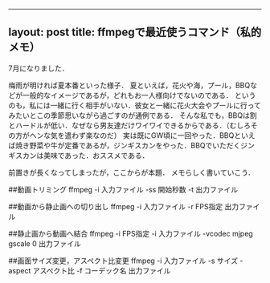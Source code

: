 
---
layout: post
title: ffmpegで最近使うコマンド（私的メモ）
---

7月になりました．

梅雨が明ければ夏本番といった様子．
夏といえば，花火や海，プール，BBQなどが一般的なイメージであるが，どれもお一人様向けでないのである．
というのも，私には一緒に行く相手がいない．彼女と一緒に花火大会やプールに行ってみたいとこの季節思いながら過ごすのが通例である．
そんな私でも，BBQは割とハードルが低い．なぜなら男友達だけワイワイできるからである．（むしろその方がヘンな気を遣わず楽なのだ）
実は既にGW頃に一回やった．BBQといえば焼き野菜や牛が定番であるが，ジンギスカンをやった．BBQでいただくジンギスカンは美味であった．おススメである．

前置きが長くなってしまったが，ここからが本題．
メモらしく書いていこう．


##動画トリミング
ffmpeg -i 入力ファイル -ss 開始秒数 -t 出力ファイル

##動画から静止画への切り出し
ffmpeg -i 入力ファイル -r FPS指定 出力ファイル

##静止画から動画へ結合
ffmpeg -i FPS指定 -i 入力ファイル -vcodec mjpeg gscale 0 出力ファイル

##画面サイズ変更，アスペクト比変更
ffmpeg -i 入力ファイル -s サイズ -aspect アスペクト比 -f コーデック名 出力ファイル


